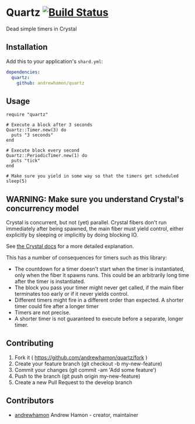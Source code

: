 # Quartz [![Build Status](https://travis-ci.org/andrewhamon/quartz.svg?branch=master)](https://travis-ci.org/andrewhamon/quartz)

Dead simple timers in Crystal

## Installation

Add this to your application's `shard.yml`:

```yaml
dependencies:
  quartz:
    github: andrewhamon/quartz
```

## Usage

```crystal
require "quartz"

# Execute a block after 3 seconds
Quartz::Timer.new(3) do
  puts "3 seconds"
end

# Execute block every second
Quartz::PeriodicTimer.new(1) do
  puts "tick"
end

# Make sure you yield in some way so that the timers get scheduled
sleep(5)
```

## WARNING: Make sure you understand Crystal's concurrency model

Crystal is concurrent, but not (yet) parallel. Crystal fibers don't run immediately after being spawned, the main fiber must yield control, either explicitly by sleeping or implicitly by doing blocking IO.

See [the Crystal docs](https://crystal-lang.org/docs/guides/concurrency.html) for a more detailed explanation.

This has a number of consequences for timers such as this library:

- The countdown for a timer doesn't start when the timer is instantiated, only when the fiber it spawns runs. This could be an arbitrarily long time after the timer is instantiated.
- The block you pass your timer might never get called, if the main fiber terminates too early or if it never yields control.
- Different timers might fire in a different order than expected. A shorter timer could fire after a longer timer
- Timers are not precise.
- A shorter timer is not guaranteed to execute before a separate, longer timer.


## Contributing

1. Fork it ( https://github.com/andrewhamon/quartz/fork )
2. Create your feature branch (git checkout -b my-new-feature)
3. Commit your changes (git commit -am 'Add some feature')
4. Push to the branch (git push origin my-new-feature)
5. Create a new Pull Request to the develop branch

## Contributors

- [andrewhamon](https://github.com/andrewhamon) Andrew Hamon - creator, maintainer
